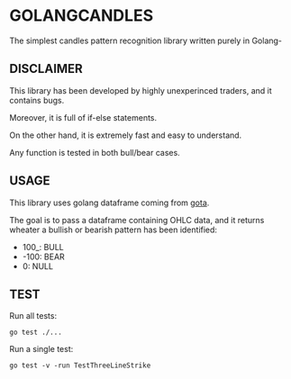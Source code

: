 # GOLANGCANDLES

The simplest candles pattern recognition library written purely in Golang-

## DISCLAIMER

This library has been developed by highly unexperinced traders, and it contains bugs.

Moreover, it is full of if-else statements.

On the other hand, it is extremely fast and easy to understand.

Any function is tested in both bull/bear cases.

## USAGE

This library uses golang dataframe coming from [gota](https://github.com/go-gota/gota).

The goal is to pass a dataframe containing OHLC data, and it returns wheater a bullish or bearish pattern has been identified:

- 100_: BULL
- -100: BEAR
- 0: NULL

## TEST

Run all tests:


```shell
go test ./...
```

Run a single test:

```shell
go test -v -run TestThreeLineStrike
```

